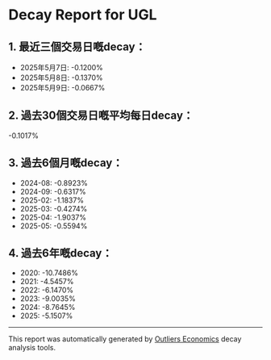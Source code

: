 # Decay Report for UGL

## 1. 最近三個交易日嘅decay：

- 2025年5月7日: -0.1200%
- 2025年5月8日: -0.1370%
- 2025年5月9日: -0.0667%

## 2. 過去30個交易日嘅平均每日decay：
-0.1017%

## 3. 過去6個月嘅decay：

- 2024-08: -0.8923%
- 2024-09: -0.6317%
- 2025-02: -1.1837%
- 2025-03: -0.4274%
- 2025-04: -1.9037%
- 2025-05: -0.5594%

## 4. 過去6年嘅decay：

- 2020: -10.7486%
- 2021: -4.5457%
- 2022: -6.1470%
- 2023: -9.0035%
- 2024: -8.7645%
- 2025: -5.1507%
---

This report was automatically generated by [Outliers Economics](https://outliersecon.com) decay analysis tools.